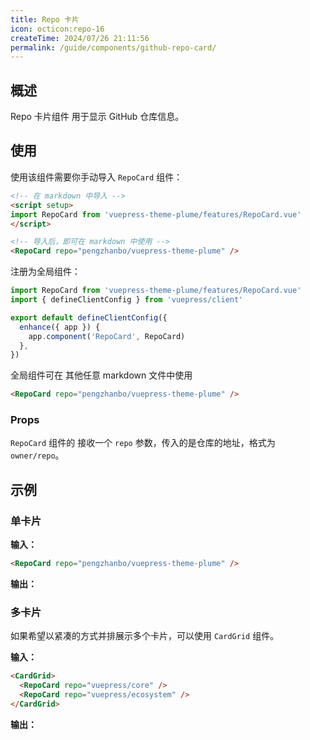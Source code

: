 ```yaml
---
title: Repo 卡片
icon: octicon:repo-16
createTime: 2024/07/26 21:11:56
permalink: /guide/components/github-repo-card/
---
```


<script setup>
import RepoCard from 'vuepress-theme-plume/features/RepoCard.vue'
</script>

## 概述

Repo 卡片组件 用于显示 GitHub 仓库信息。

## 使用

使用该组件需要你手动导入 `RepoCard` 组件：

```md :no-line-numbers
<!-- 在 markdown 中导入 -->
<script setup>
import RepoCard from 'vuepress-theme-plume/features/RepoCard.vue'
</script>

<!-- 导入后，即可在 markdown 中使用 -->
<RepoCard repo="pengzhanbo/vuepress-theme-plume" />
```

注册为全局组件：

```ts title=".vuepress/client.ts"
import RepoCard from 'vuepress-theme-plume/features/RepoCard.vue'
import { defineClientConfig } from 'vuepress/client'

export default defineClientConfig({
  enhance({ app }) {
    app.component('RepoCard', RepoCard)
  },
})
```

全局组件可在 其他任意 markdown 文件中使用

```md
<RepoCard repo="pengzhanbo/vuepress-theme-plume" />
```

### Props

`RepoCard` 组件的 接收一个 `repo` 参数，传入的是仓库的地址，格式为 `owner/repo`。

## 示例

### 单卡片

**输入：**

```md
<RepoCard repo="pengzhanbo/vuepress-theme-plume" />
```

**输出：**

<RepoCard repo="pengzhanbo/vuepress-theme-plume" />

### 多卡片

如果希望以紧凑的方式并排展示多个卡片，可以使用 `CardGrid` 组件。

**输入：**

```md
<CardGrid>
  <RepoCard repo="vuepress/core" />
  <RepoCard repo="vuepress/ecosystem" />
</CardGrid>
```

**输出：**

<CardGrid>
  <RepoCard repo="vuepress/core" />
  <RepoCard repo="vuepress/ecosystem" />
</CardGrid>
